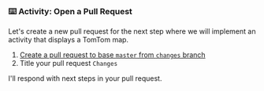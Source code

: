 ### :keyboard: Activity: Open a Pull Request

Let's create a new pull request for the next step where we will implement an
activity that displays a TomTom map.

1. [Create a pull request to base `master` from `changes` branch]({{repoUrl}}/compare/master...display-map)
2. Title your pull request `Changes`

I'll respond with next steps in your pull request.
